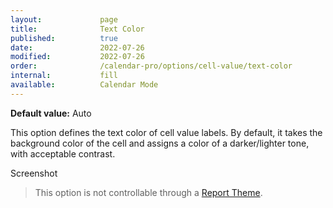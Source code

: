 ```yaml
---
layout:             page
title:              Text Color
published:          true
date:               2022-07-26
modified:           2022-07-26
order:              /calendar-pro/options/cell-value/text-color
internal:           fill
available:          Calendar Mode
---
```

**Default value:** Auto

This option defines the text color of cell value labels. By default, it takes the background color of the cell and assigns a color of a darker/lighter tone, with acceptable contrast. 

<todo>Screenshot</todo>

> This option is not controllable through a [Report Theme](../../features/themes.md).